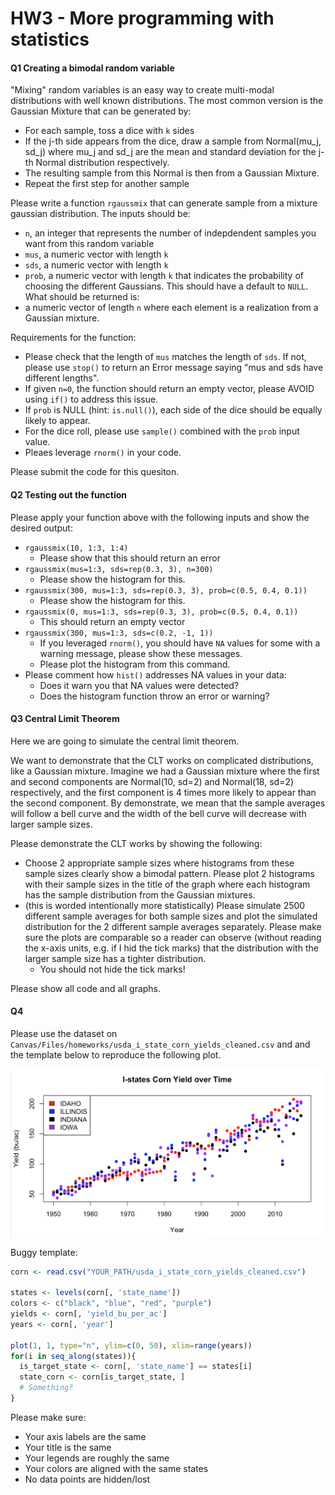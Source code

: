 # HW3 - More programming with statistics

#### Q1 Creating a bimodal random variable
"Mixing" random variables is an easy way to create multi-modal distributions with well known distributions.
The most common version is the Gaussian Mixture that can be generated by:
- For each sample, toss a dice with `k` sides
- If the j-th side appears from the dice, draw a sample from Normal(mu_j, sd_j) where mu_j and sd_j are the
  mean and standard deviation for the j-th Normal distribution respectively.
- The resulting sample from this Normal is then from a Gaussian Mixture.
- Repeat the first step for another sample


Please write a function `rgaussmix` that can generate sample from a mixture gaussian distribution.
The inputs should be:
- `n`, an integer that represents the number of indepdendent samples you want from this random variable
- `mus`, a numeric vector with length `k`
- `sds`, a numeric vector with length `k`
- `prob`, a numeric vector with length `k` that indicates the probability of choosing the different Gaussians. This should have a default to `NULL`.
What should be returned is:
- a numeric vector of length `n` where each element is a realization from a Gaussian mixture.


Requirements for the function:
- Please check that the length of `mus` matches the length of `sds`. If not, please use `stop()`
    to return an Error message saying "mus and sds have different lengths".
- If given `n=0`, the function should return an empty vector, please AVOID using `if()` to address this issue. 
- If `prob` is NULL (hint: `is.null()`), each side of the dice should be equally likely to appear.
- For the dice roll, please use `sample()` combined with the `prob` input value.
- Pleaes leverage `rnorm()` in your code.


Please submit the code for this quesiton.


#### Q2 Testing out the function
Please apply your function above with the following inputs and show the desired output:
- `rgaussmix(10, 1:3, 1:4)`
  - Please show that this should return an error
- `rgaussmix(mus=1:3, sds=rep(0.3, 3), n=300)`
  - Please show the histogram for this.
- `rgaussmix(300, mus=1:3, sds=rep(0.3, 3), prob=c(0.5, 0.4, 0.1))`
  - Please show the histogram for this.
- `rgaussmix(0, mus=1:3, sds=rep(0.3, 3), prob=c(0.5, 0.4, 0.1))`
  - This should return an empty vector
- `rgaussmix(300, mus=1:3, sds=c(0.2, -1, 1))`
  - If you leveraged `rnorm()`, you should have `NA` values for some with a warning message, please show these messages.
  - Please plot the histogram from this command.
- Please comment how `hist()` addresses NA values in your data:
  - Does it warn you that NA values were detected?
  - Does the histogram function throw an error or warning?


#### Q3 Central Limit Theorem
Here we are going to simulate the central limit theorem.

We want to demonstrate that the CLT works on complicated distributions, like a Gaussian mixture. Imagine we had a Gaussian mixture where the first and second components are Normal(10, sd=2) and Normal(18, sd=2) respectively, and the first component is 4 times more likely to appear than the second component.
By demonstrate, we mean that the sample averages will follow a bell curve and the width of the bell curve will decrease with larger sample sizes.

Please demonstrate the CLT works by showing the following:
- Choose 2 appropriate sample sizes where histograms from these sample sizes clearly show a bimodal pattern. Please plot 2 histograms with their sample sizes in the title of the graph where each histogram has the sample distribution from the Gaussian mixtures.
- (this is worded intentionally more statistically) Please simulate 2500 different sample averages for both sample sizes and plot the simulated distribution for the 2 different sample averages separately. Please make sure the plots are comparable so a reader can observe (without reading the x-axis units, e.g. if I hid the tick marks) that the distribution with the larger sample size has a tighter distribution.
  - You should not hide the tick marks!

Please show all code and all graphs.


#### Q4
Please use the dataset on `Canvas/Files/homeworks/usda_i_state_corn_yields_cleaned.csv` and and the template below to reproduce the following plot.

![I-states time series in corn yield](images/i-state-corn-trends.png)

Buggy template:
```r
corn <- read.csv("YOUR_PATH/usda_i_state_corn_yields_cleaned.csv")

states <- levels(corn[, 'state_name'])
colors <- c("black", "blue", "red", "purple")
yields <- corn[, 'yield_bu_per_ac']
years <- corn[, 'year']

plot(1, 1, type="n", ylim=c(0, 50), xlim=range(years))
for(i in seq_along(states)){
  is_target_state <- corn[, 'state_name'] == states[i]
  state_corn <- corn[is_target_state, ]
  # Something?
}
```
Please make sure:
- Your axis labels are the same
- Your title is the same
- Your legends are roughly the same
- Your colors are aligned with the same states
- No data points are hidden/lost
